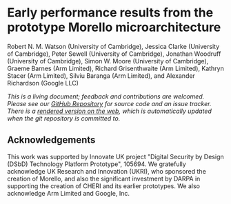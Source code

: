 
# Early performance results from the prototype Morello microarchitecture

Robert N. M. Watson (University of Cambridge),
Jessica Clarke (University of Cambridge),
Peter Sewell (University of Cambridge),
Jonathan Woodruff (University of Cambridge),
Simon W. Moore (University of Cambridge),
Graeme Barnes (Arm Limited),
Richard Grisenthwaite (Arm Limited),
Kathryn Stacer (Arm Limited),
Silviu Baranga (Arm Limited), and
Alexander Richardson (Google LLC)

*This is a living document; feedback and contributions are welcomed.
Please see our
[GitHub Repository](https://github.com/CTSRD-CHERI/morello-early-performance-results)
for source code and an issue tracker.
There is a [rendered version on the web](https://ctsrd-cheri.github.io/morello-early-performance-results/),
which is automatically updated when the git repository is committed to.*

## Acknowledgements

This work was supported by Innovate UK project "Digital Security by Design
(DSbD) Technology Platform Prototype", 105694.
We gratefully acknowledge UK Research and Innovation (UKRI), who sponsored the
creation of Morello, and also the significant investment by DARPA in
supporting the creation of CHERI and its earlier prototypes.
We also acknowledge Arm Limited and Google, Inc.

